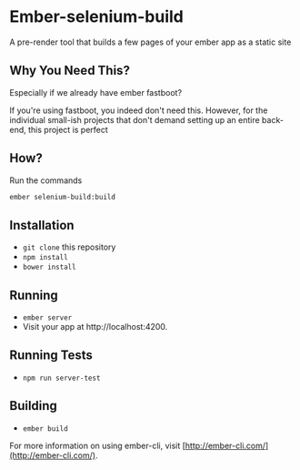 # Ember-selenium-build

A pre-render tool that builds a few pages of your ember app as a static site

## Why You Need This?
Especially if we already have ember fastboot?

If you're using fastboot, you indeed don't need this. However, for the individual small-ish projects that don't demand setting up an entire back-end, this project is perfect

## How?

Run the commands
```sh
ember selenium-build:build
```

## Installation

* `git clone` this repository
* `npm install`
* `bower install`

## Running

* `ember server`
* Visit your app at http://localhost:4200.

## Running Tests

* `npm run server-test`

## Building

* `ember build`

For more information on using ember-cli, visit [http://ember-cli.com/](http://ember-cli.com/).
